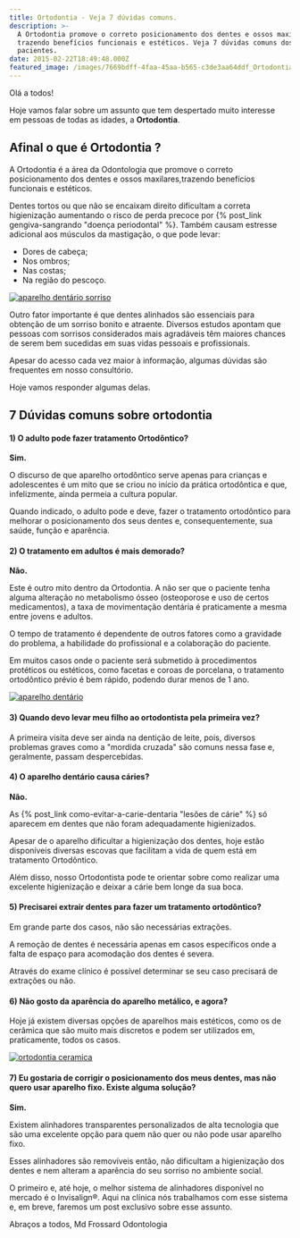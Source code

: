 ```yaml
---
title: Ortodontia - Veja 7 dúvidas comuns.
description: >-
  A Ortodontia promove o correto posicionamento dos dentes e ossos maxilares,
  trazendo benefícios funcionais e estéticos. Veja 7 dúvidas comuns dos
  pacientes.
date: 2015-02-22T18:49:48.000Z
featured_image: /images/7669bdff-4faa-45aa-b565-c3de3aa64ddf_Ortodontia.png
---
```


Olá a todos!

Hoje vamos falar sobre um assunto que tem despertado muito interesse em pessoas de todas as idades, a **Ortodontia**.

Afinal o que é Ortodontia ?
---------------------------

A Ortodontia é a área da Odontologia que promove o correto posicionamento dos dentes e ossos maxilares,trazendo benefícios funcionais e estéticos.

Dentes tortos ou que não se encaixam direito dificultam a correta higienização aumentando o risco de perda precoce por {% post_link gengiva-sangrando "doença periodontal" %}. Também causam estresse adicional aos músculos da mastigação, o que pode levar: 

* Dores de cabeça;
* Nos ombros;
* Nas costas; 
* Na região do pescoço.

[![aparelho dentário sorriso](/images/1b161a6c-726c-432e-8942-8c074a90535f_aparelho-dentário-sorriso.jpg)](/images/1b161a6c-726c-432e-8942-8c074a90535f_aparelho-dentário-sorriso.jpg)

Outro fator importante é que dentes alinhados são essenciais para obtenção de um sorriso bonito e atraente. Diversos estudos apontam que pessoas com sorrisos considerados mais agradáveis têm maiores chances de serem bem sucedidas em suas vidas pessoais e profissionais.

Apesar do acesso cada vez maior à informação, algumas dúvidas são frequentes em nosso consultório. 

Hoje vamos responder algumas delas.

7 Dúvidas comuns sobre ortodontia 
----------------------------------

#### **1) O adulto pode fazer tratamento Ortodôntico?** 

**Sim.** 

O discurso de que aparelho ortodôntico serve apenas para crianças e adolescentes é um mito que se criou no início da prática ortodôntica e que, infelizmente, ainda permeia a cultura popular. 

Quando indicado, o adulto pode e deve, fazer o tratamento ortodôntico para melhorar o posicionamento dos seus dentes e, consequentemente, sua saúde, função e aparência.

#### **2) O tratamento em adultos é mais demorado?**

**Não.** 

Este é outro mito dentro da Ortodontia. A não ser que o paciente tenha alguma alteração no metabolismo ósseo (osteoporose e uso de certos medicamentos), a taxa de movimentação dentária é praticamente a mesma entre jovens e adultos. 

O tempo de tratamento é dependente de outros fatores como a gravidade do problema, a habilidade do profissional e a colaboração do paciente.

Em muitos casos onde o paciente será submetido à procedimentos protéticos ou estéticos, como facetas e coroas de porcelana, o tratamento ortodôntico prévio é bem rápido, podendo durar menos de 1 ano.

[![aparelho dentário](/images/uploads/2015/02/aparelho-dentário-1024x724.jpg)](/images/8627de94-c505-44b9-8ac8-943bb3fceeef_aparelho-dentário.jpg)

#### **3) Quando devo levar meu filho ao ortodontista pela primeira vez?**

A primeira visita deve ser ainda na dentição de leite, pois, diversos problemas graves como a "mordida cruzada" são comuns nessa fase e, geralmente, passam despercebidas.

#### **4) O aparelho dentário causa cáries?**

**Não.** 

As {% post_link como-evitar-a-carie-dentaria "lesões de cárie" %} só aparecem em dentes que não foram adequadamente higienizados. 

Apesar de o aparelho dificultar a higienização dos dentes, hoje estão disponíveis diversas escovas que facilitam a vida de quem está em tratamento Ortodôntico. 

Além disso, nosso Ortodontista pode te orientar sobre como realizar uma excelente higienização e deixar a cárie bem longe da sua boca.

#### **5) Precisarei extrair dentes para fazer um tratamento ortodôntico?**

Em grande parte dos casos, não são necessárias extrações. 

A remoção de dentes é necessária apenas em casos específicos onde a falta de espaço para acomodação dos dentes é severa. 

Através do exame clínico é possível determinar se seu caso precisará de extrações ou não.

#### **6) Não gosto da aparência do aparelho metálico, e agora?**

Hoje já existem diversas opções de aparelhos mais estéticos, como os de cerâmica que são muito mais discretos e podem ser utilizados em, praticamente, todos os casos.

[![ortodontia ceramica](/images/60f55f8f-10f1-49e7-b060-82bed49285a7_ortodontia-ceramica.jpg)](/images/60f55f8f-10f1-49e7-b060-82bed49285a7_ortodontia-ceramica.jpg)

#### **7) Eu gostaria de corrigir o posicionamento dos meus dentes, mas não quero usar aparelho fixo. Existe alguma solução?**

**Sim.** 

Existem alinhadores transparentes personalizados de alta tecnologia que são uma excelente opção para quem não quer ou não pode usar aparelho fixo. 

Esses alinhadores são removíveis então, não dificultam a higienização dos dentes e nem alteram a aparência do seu sorriso no ambiente social.  

O primeiro e, até hoje, o melhor sistema de alinhadores disponível no mercado é o Invisalign®. Aqui na clínica nós trabalhamos com esse sistema e, em breve, faremos um post exclusivo sobre esse assunto.

Abraços a todos,
Md Frossard Odontologia
